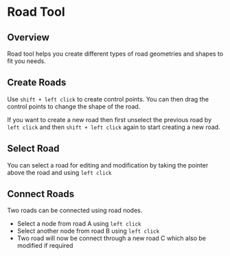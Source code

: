 # Road Tool

<a name="overview"></a>
## Overview

Road tool helps you create different types of road geometries and shapes to fit you needs.

<a name="create-roads"></a>
## Create Roads

Use `shift + left click` to create control points. You can then drag the control points to change the shape of the road.

If you want to create a new road then first unselect the previous road by `left click` and then `shift + left click` again to start creating a new road.


<a name="select-road"></a>
## Select Road

You can select a road for editing and modification by taking the pointer above the road and using `left click`

<a name="connect-roads"></a>
## Connect Roads

Two roads can be connected using road nodes. 
- Select a node from road A using `left click`
- Select another node from road B using `left click` 
- Two road will now be connect through a new road C which also be modified if required

